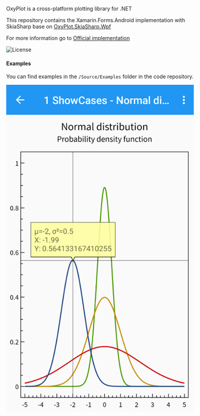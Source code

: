 OxyPlot is a cross-platform plotting library for .NET

This repository contains the Xamarin.Forms.Android implementation with SkiaSharp base on [OxyPlot.SkiaSharp.Wpf](https://github.com/oxyplot/oxyplot/tree/develop/Source/OxyPlot.SkiaSharp.Wpf) 

For more information go to [Official implementation](https://github.com/oxyplot/oxyplot-xamarin)

![License](https://img.shields.io/badge/license-MIT-red.svg)

#### Examples

You can find examples in the `/Source/Examples` folder in the code repository.

![Plot](ScreenShots/normal-distributions.png)